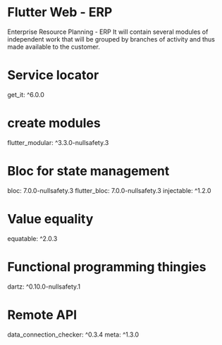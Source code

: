 # Flutter Web - ERP

Enterprise Resource Planning - ERP It will contain several modules of independent work that will be grouped by branches of activity and thus made available to the customer.
  
  # Service locator
  get_it: ^6.0.0 
  # create modules
  flutter_modular: ^3.3.0-nullsafety.3  
  # Bloc for state management
  bloc: 7.0.0-nullsafety.3
  flutter_bloc: 7.0.0-nullsafety.3
  injectable: ^1.2.0
  # Value equality
  equatable: ^2.0.3
   # Functional programming thingies
  dartz: ^0.10.0-nullsafety.1
  # Remote API
  data_connection_checker: ^0.3.4
  meta: ^1.3.0
 
